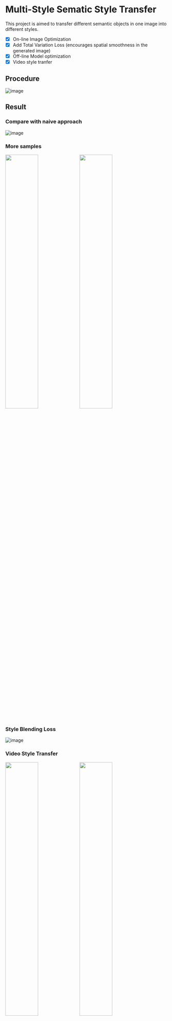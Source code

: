 # Multi-Style Sematic Style Transfer
This project is aimed to transfer different semantic objects in one image into different styles.

- [x] On-line Image Optimization
- [x] Add Total Variation Loss (encourages spatial smoothness in the generated image)
- [x] Off-line Model optimization
- [x] Video style tranfer

## Procedure
![image](https://github.com/aa10402tw/MultiStyle_Sematic_Style_Transfer/blob/master/images/procedure.png) <br>

## Result
### Compare with naive approach
![image](https://github.com/aa10402tw/MultiStyle_Sematic_Style_Transfer/blob/master/images/result.png) 
<br>
### More samples
<img src="https://github.com/aa10402tw/MultiStyle_Sematic_Style_Transfer/blob/master/images/result_1.png" width="45%"> <img src="https://github.com/aa10402tw/MultiStyle_Sematic_Style_Transfer/blob/master/images/result_2.png" width="45%">
### Style Blending Loss
![image](https://github.com/aa10402tw/MultiStyle_Sematic_Style_Transfer/blob/master/images/blending.png) <br>
### Video Style Transfer
<img src="https://github.com/aa10402tw/MultiStyle_Sematic_Style_Transfer/blob/master/images/video_1.gif" width="45%"> <img src="https://github.com/aa10402tw/MultiStyle_Sematic_Style_Transfer/blob/master/images/video_2.gif" width="45%">

<!-- ### 1D visualization
![image](https://github.com/aa10402tw/GAN_visualization/blob/master/result/1D.gif =250x250) <br>
In 1D visualization, the red/blue line are representing the Probability Density Function for data generating from real/generator. <br>
And the dot line are the output for discriminator, where the higher value mean the discriminator believes the data is from real distribution more. <br>


### 2D visualization
![image](https://github.com/aa10402tw/GAN_visualization/blob/master/result/2D.gif =250x250) <br>
In 2D visualization, the red/blue dots are the data points generating from real/generator. <br>
And the contour line are the output for discriminator, where the higher value mean the discriminator believes the data is from real distribution more. <br> -->

